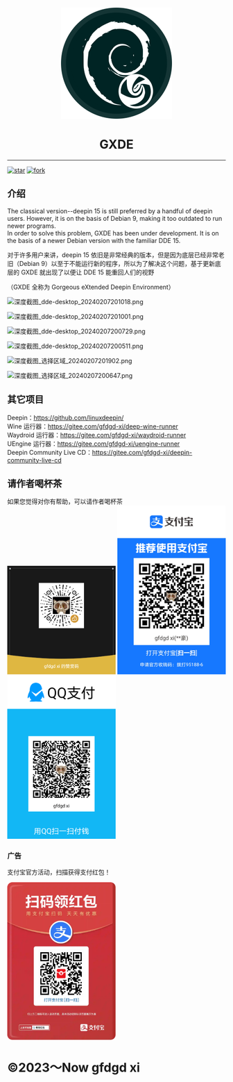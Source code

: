 <p width=100px align="center"><img width=256 src="icon.svg"></p>
<h1 align="center">GXDE</h1>
<hr>
<a href='https://gitee.com/gfdgd-xi/debian-dde/stargazers'><img src='https://gitee.com/gfdgd-xi/debian-dde/badge/star.svg?theme=dark' alt='star'></img></a>
<a href='https://gitee.com/gfdgd-xi/debian-dde/members'><img src='https://gitee.com/gfdgd-xi/debian-dde/badge/fork.svg?theme=dark' alt='fork'></img></a>  

## 介绍

The classical version--deepin 15 is still preferred by a handful of deepin users. However, it is on the basis of Debian 9, making it too outdated to run newer programs.   
In order to solve this problem, GXDE has been under development. It is on the basis of a newer Debian version with the familiar DDE 15.  

对于许多用户来讲，deepin 15 依旧是非常经典的版本，但是因为底层已经非常老旧（Debian 9）以至于不能运行新的程序，所以为了解决这个问题，基于更新底层的 GXDE 就出现了以便让 DDE 15 能重回人们的视野  


（GXDE 全称为 Gorgeous eXtended Deepin Environment）

![深度截图_dde-desktop_20240207201018.png](https://storage.deepin.org/thread/202402071219394989_深度截图_dde-desktop_20240207201018.png)

![深度截图_dde-desktop_20240207201001.png](https://storage.deepin.org/thread/202402071219393497_深度截图_dde-desktop_20240207201001.png)

![深度截图_dde-desktop_20240207200729.png](https://storage.deepin.org/thread/202402071219394460_深度截图_dde-desktop_20240207200729.png)

![深度截图_dde-desktop_20240207200511.png](https://storage.deepin.org/thread/202402071219399634_深度截图_dde-desktop_20240207200511.png)

![深度截图_选择区域_20240207201902.png](https://storage.deepin.org/thread/20240207121939689_深度截图_选择区域_20240207201902.png)

![深度截图_选择区域_20240207200647.png](https://storage.deepin.org/thread/202402071219395788_深度截图_选择区域_20240207200647.png)


## 其它项目
Deepin：https://github.com/linuxdeepin/  
Wine 运行器：https://gitee.com/gfdgd-xi/deep-wine-runner  
Waydroid 运行器：https://gitee.com/gfdgd-xi/waydroid-runner  
UEngine 运行器：https://gitee.com/gfdgd-xi/uengine-runner  
Deepin Community Live CD：https://gitee.com/gfdgd-xi/deepin-community-live-cd  

## 请作者喝杯茶
如果您觉得对你有帮助，可以请作者喝杯茶  
<img src="Icon/QR/Wechat.png" width="250"  /> 
<img src="Icon/QR/Alipay.jpg" width="250"  />
<img src="Icon/QR/QQ.png" width="250" >

### 广告
支付宝官方活动，扫描获得支付红包！  
<p><img src="Icon/QR/advertisement0.jpg" width="250" ></p>

# ©2023～Now gfdgd xi
